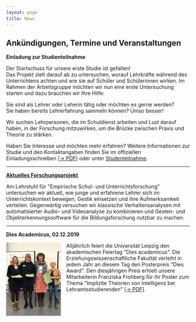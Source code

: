 ```yaml
---
layout: page
title: News
---
```


## Ankündigungen, Termine und Veranstaltungen

**Einladung zur Studienteilnahme**

Der Startschuss für unsere erste Studie ist gefallen!    
Das Projekt zielt darauf ab zu untersuchen, worauf Lehrkräfte während des Unterrichtens achten und wie sie auf Schüler und Schülerinnen wirken. Im Rahmen der Arbeitsgruppe möchten wir nun eine erste Untersuchung starten und dazu brauchen wir Ihre Hilfe:

Sie sind als Lehrer oder Leherin tätig oder möchten es gerne werden?  
Sie haben bereits Lehrerfahrung sammeln können? Umso besser!  

Wir suchen Lehrpersonen, die im Schuldienst arbeiten und Lust darauf haben, in der Forschung mitzuwirken, um die Brücke zwischen Praxis und Theorie zu stärken. 

Haben Sie Interesse und möchten mehr erfahren? 
Weitere Informationen zur Studie und den Kontaktangaben finden Sie im offiziellen Einladungsschreiben <a href="/assets/pdfs/Einladung_Pilotstudie.pdf">[&rarr; PDF]</a> oder unter [Studenteilnahme](https://empschul-leipzig.github.io/studien).

***

**[Aktuelles Forschungsprojekt](https://empschul-leipzig.github.io/projekte)**

Am Lehrstuhl für "Empirische Schul- und Unterrichtsforschung" untersuchen wir aktuell, wie junge und erfahrene Lehrer sich im Unterrichtskontext bewegen, Gestik einsetzen und ihre Aufmerksamkeit verteilen. Gegenwärtig versuchen wir klassische Verhaltensanalysen mit automatisierter Audio- und Videoanalyse zu kombinieren und Gesten- und Objekterkennungssoftware für die Bildungsforschung nutzbar zu machen.
 
***

**Dies Academicus, 02.12.2019**

<p><img style="float: left; margin: 0px 15px 15px 0px;" src="assets/images/Dies_Award.jpg" width="150" hight="200" />Alljährlich feiert die Universität Leipzig den akademischen Feiertag "Dies academicus". Die Erziehungswissenschaftliche Fakultät verleiht in jedem Jahr an diesem Tag den Posterpreis "Dies Award". Den diesjährigen Preis erhielt unsere Mitarbeiterin Franziska Frohberg für ihr Poster zum Thema "Implizite Theorien von Intelligenz bei Lehramtsstudierenden" <a href="/assets/pdfs/Frohberg_Poster_2019_12_02.pdf">[&rarr; PDF]</a>.</p>
